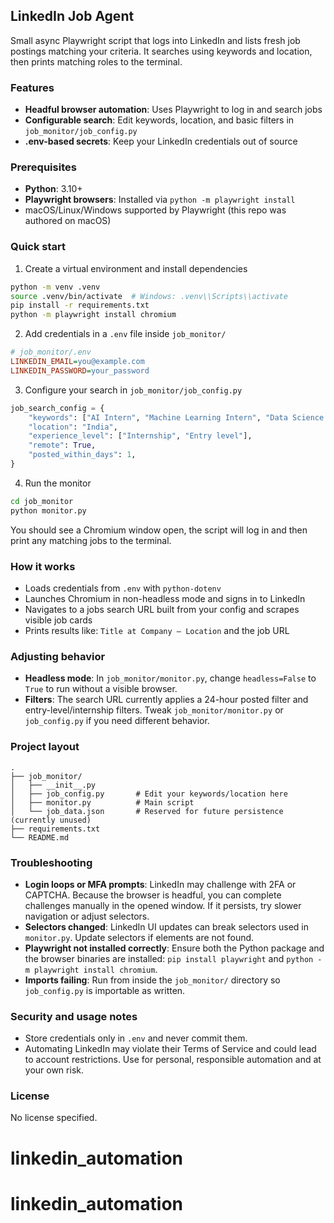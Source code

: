 ## LinkedIn Job Agent

Small async Playwright script that logs into LinkedIn and lists fresh job postings matching your criteria. It searches using keywords and location, then prints matching roles to the terminal.

### Features
- **Headful browser automation**: Uses Playwright to log in and search jobs
- **Configurable search**: Edit keywords, location, and basic filters in `job_monitor/job_config.py`
- **.env-based secrets**: Keep your LinkedIn credentials out of source

### Prerequisites
- **Python**: 3.10+
- **Playwright browsers**: Installed via `python -m playwright install`
- macOS/Linux/Windows supported by Playwright (this repo was authored on macOS)

### Quick start
1) Create a virtual environment and install dependencies

```bash
python -m venv .venv
source .venv/bin/activate  # Windows: .venv\\Scripts\\activate
pip install -r requirements.txt
python -m playwright install chromium
```

2) Add credentials in a `.env` file inside `job_monitor/`

```ini
# job_monitor/.env
LINKEDIN_EMAIL=you@example.com
LINKEDIN_PASSWORD=your_password
```

3) Configure your search in `job_monitor/job_config.py`

```python
job_search_config = {
    "keywords": ["AI Intern", "Machine Learning Intern", "Data Science Intern"],
    "location": "India",
    "experience_level": ["Internship", "Entry level"],
    "remote": True,
    "posted_within_days": 1,
}
```

4) Run the monitor

```bash
cd job_monitor
python monitor.py
```

You should see a Chromium window open, the script will log in and then print any matching jobs to the terminal.

### How it works
- Loads credentials from `.env` with `python-dotenv`
- Launches Chromium in non-headless mode and signs in to LinkedIn
- Navigates to a jobs search URL built from your config and scrapes visible job cards
- Prints results like: `Title at Company — Location` and the job URL

### Adjusting behavior
- **Headless mode**: In `job_monitor/monitor.py`, change `headless=False` to `True` to run without a visible browser.
- **Filters**: The search URL currently applies a 24-hour posted filter and entry-level/internship filters. Tweak `job_monitor/monitor.py` or `job_config.py` if you need different behavior.

### Project layout
```text
.
├── job_monitor/
│   ├── __init__.py
│   ├── job_config.py       # Edit your keywords/location here
│   ├── monitor.py          # Main script
│   └── job_data.json       # Reserved for future persistence (currently unused)
├── requirements.txt
└── README.md
```

### Troubleshooting
- **Login loops or MFA prompts**: LinkedIn may challenge with 2FA or CAPTCHA. Because the browser is headful, you can complete challenges manually in the opened window. If it persists, try slower navigation or adjust selectors.
- **Selectors changed**: LinkedIn UI updates can break selectors used in `monitor.py`. Update selectors if elements are not found.
- **Playwright not installed correctly**: Ensure both the Python package and the browser binaries are installed: `pip install playwright` and `python -m playwright install chromium`.
- **Imports failing**: Run from inside the `job_monitor/` directory so `job_config.py` is importable as written.

### Security and usage notes
- Store credentials only in `.env` and never commit them.
- Automating LinkedIn may violate their Terms of Service and could lead to account restrictions. Use for personal, responsible automation and at your own risk.

### License
No license specified.


# linkedin_automation
# linkedin_automation
